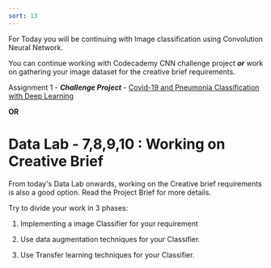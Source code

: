 ```yaml
---
sort: 13
---
```


For Today you will be continuing with Image classification using Convolution Neural Network. 

You can continue working with Codecademy CNN challenge project **_or_** work on gathering your image dataset for the creative brief requirements.  


Assignment 1  - **_Challenge Project_** - [Covid-19 and Pneumonia Classification with Deep Learning](https://www.codecademy.com/paths/build-deep-learning-models-with-tensorflow/tracks/dlsp-classification-track/modules/dlsp-classification-challenge-project/projects/covid-19-and-pneumonia-deep-learning-classification)

**OR**

# Data Lab - 7,8,9,10 : Working on Creative Brief 

From today's Data Lab onwards, working on the Creative brief requirements is also a good option. Read the Project Brief for more details.

Try to divide your work in 3 phases:

1) Implementing a image Classifier for your requirement

2) Use data augmentation techniques for your Classifier.

3) Use Transfer learning techniques for your Classifier.
